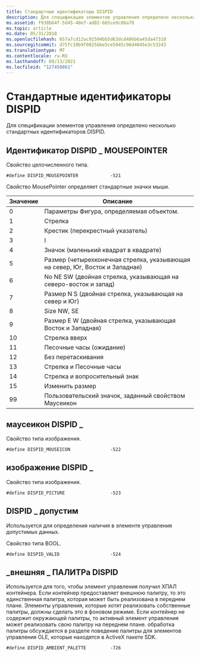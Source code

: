 ```yaml
---
title: Стандартные идентификаторы DISPID
description: Для спецификации элементов управления определено несколько стандартных идентификаторов DISPID.
ms.assetid: f938b64f-5d45-40e7-ad02-665ce9c86a70
ms.topic: article
ms.date: 05/31/2018
ms.openlocfilehash: 657a7cd12ac92504bb5d63dcd486b6a45da47310
ms.sourcegitcommit: d75fc10b9f0825bbe5ce5045c90d4045e3c53243
ms.translationtype: MT
ms.contentlocale: ru-RU
ms.lasthandoff: 09/13/2021
ms.locfileid: "127458861"
---
```

# <a name="standard-dispids"></a>Стандартные идентификаторы DISPID

Для спецификации элементов управления определено несколько стандартных идентификаторов DISPID.

## <a name="dispid_mousepointer"></a>Идентификатор DISPID \_ MOUSEPOINTER

Свойство целочисленного типа.

``` syntax
#define DISPID_MOUSEPOINTER            -521
```

Свойство MousePointer определяет стандартные значки мыши.



| Значение         | Описание                                                                |
|---------------|----------------------------------------------------------------------------|
| 0<br/>  | Параметры Фигура, определяемая объектом.<br/>                       |
| 1<br/>  | Стрелка<br/>                                                           |
| 2<br/>  | Крестик (перекрестный указатель)<br/>                                      |
| 3<br/>  | I<br/>                                                          |
| 4<br/>  | Значок (маленький квадрат в квадрате)<br/>                             |
| 5<br/>  | Размер (четырехконечная стрелка, указывающая на север, Юг, Восток и Западная)<br/> |
| 6<br/>  | No NE SW (двойная стрелка, указывающая на северо-восток и запад)<br/>      |
| 7<br/>  | Размер N S (двойная стрелка, указывающая на север и Юг)<br/>                |
| 8<br/>  | Size NW, SE<br/>                                                     |
| 9<br/>  | Размер E W (двойная стрелка, указывающая Восток и Западная)<br/>                  |
| 10<br/> | Стрелка вверх<br/>                                                        |
| 11<br/> | Песочные часы (ожидание)<br/>                                                |
| 12<br/> | Без перетаскивания<br/>                                                         |
| 13<br/> | Стрелка и Песочные часы<br/>                                             |
| 14<br/> | Стрелка и вопросительный знак<br/>                                         |
| 15<br/> | Изменить размер<br/>                                                        |
| 99<br/> | Пользовательский значок, заданный свойством Маусеикон<br/>                 |



 

## <a name="dispid_mouseicon"></a>маусеикон DISPID \_

Свойство типа изображения.

``` syntax
#define DISPID_MOUSEICON               -522
```

## <a name="dispid_picture"></a>изображение DISPID \_

Свойство типа изображения.

``` syntax
#define DISPID_PICTURE                 -523
```

## <a name="dispid_valid"></a>DISPID \_ допустим

Используется для определения наличия в элементе управления допустимых данных.

Свойство типа BOOL.

``` syntax
#define DISPID_VALID                   -524
```

## <a name="dispid_-ambient_palette"></a>\_внешняя \_ ПАЛИТРа DISPID

Используется для того, чтобы элемент управления получил ХПАЛ контейнера. Если контейнер предоставляет внешнюю палитру, то это единственная палитра, которая может быть реализована в переднем плане. Элементы управления, которые хотят реализовать собственные палитры, должны сделать это в фоновом режиме. Если контейнер не содержит окружающей палитры, то активный элемент управления может реализовать свою палитру на переднем плане. обработка палитры обсуждается в разделе поведение палитры для элементов управления OLE, которые находятся в ActiveX пакете SDK.

``` syntax
#define DISPID_AMBIENT_PALETTE         -726
```

 

 





